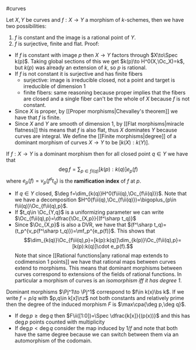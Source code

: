 #curves 

Let $X,Y$ be curves and $f:X\to Y$ a morphism of $k$-schemes, then we have two possibilities:
1. $f$ is constant and the image is a rational point of $Y$.
2. $f$ is surjective, finite and flat.
Proof:
- If $f$ is constant with image $p$ then $X\to Y$ factors through $X\to\Spec k(p)$. Taking global sections of this we get $k(p)\to H^0(X,\Oc_X)=k$, but $k(p)$ was already an extension of $k$, so $p$ is rational. 
- If $f$ is not constant it is surjective and has finite fibers
	- surjective: image is irreducible closed, not a point and target is irreducible of dimension 1
	- finite fibers: same reasoning because proper implies that the fibers are closed and a single fiber can't be the whole of $X$ because $f$ is not constant. 
- Since $X$ is proper, by [[Proper morphisms|Chevalley's theorem]] we have that $f$ is finite. 
- Since $X$ and $Y$ are smooth of dimension 1, by [[Flat morphisms|miracle flatness]] this means that $f$ is also flat, thus $X$ dominates $Y$ because curves are integral.
We define the [[Finite morphisms|degree]] of a dominant morphism of curves $X\to Y$ to be $[k(X):k(Y)]$.

If $f:X\to Y$ is a dominant morphism then for all closed point $q\in Y$ we have that $$\deg f=\sum_{p\in f\ii(q)}[k(p):k(q)]e_p(f)$$where $e_p(f)=v_p(f^\sharp t_q)$ is the **ramification index** of $f$ at $p$.
- If $q\in Y$ closed, $\deg f=\dim_{k(q)}H^0(f\ii(q),\Oc_{f\ii(q)})$. Note that we have a decomposition $H^0(f\ii(q),\Oc_{f\ii(q)})=\bigoplus_{p\in f\ii(q)}\Oc_{f\ii(q),p}$.
- If $t_q\in \Oc_{Y,q}$ is a uniformizing parameter we can write $\Oc_{f\ii(q),p}=\dfrac{\Oc_{X,p}}{(f^\sharp t_q)}$
- Since $\Oc_{X,p}$ is also a DVR, we have that $(f^\sharp t_q)=(t_p^{v_p(f^\sharp t_q)})=\mf_p^{e_p(f)}$. This shows that$$\dim_{k(q)}\Oc_{f\ii(q),p}=[k(p):k(q)]\dim_{k(p)}\Oc_{f\ii(q),p}=[k(p):k(q)]\cdot e_p(f).$$
Note that since [[Rational functions|any rational map extends to codimension 1 points]] we have that rational maps between curves extend to morphisms. 
This means that dominant morphisms between curves correspond to extensions of the fields of rational functions. In particular a morphism of curves is an *isomorphism iff it has degree 1*.

Dominant morphisms $\Pj^1\to \Pj^1$ correspond to $f\in k(x)\bs k$. If we write $f=p/q$ with $p,q\in k[x]\nz$ not both constants and relatively prime then the degree of the induced morphism $F$ is $\max\cpa{\deg p,\deg q}$.
- If $\deg p\geq \deg q$ then $F\ii([1:0])=\Spec \dfrac{k[x]}{(p(x))}$ and this has $\deg p$ points counted with multiplicity
- If $\deg p<\deg q$ consider the map induced by $1/f$ and note that both have the same degree because we can switch between them via an automorphism of the codomain.


